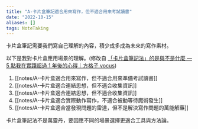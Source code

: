 ```yaml
---
title: "A-卡片盒筆記適合用來寫作，但不適合用來考試讀書"
date: "2022-10-15"
aliases: []
tags: NoteTaking
---
```


卡片盒筆記需要我們寫自己理解的內容，積少成多成為未來的寫作素材。

以下是我對卡片盒應用場景的理解。(修改自 [「卡片盒筆記法」的是與不是什麼 — 5 點我在實踐超過 1 年後的心得｜方格子 vocus](https://vocus.cc/article/62c7f8f9fd89780001647484))

1. [[notes/A-卡片盒適合用來寫作，但不適合用來準備考試讀書]]
2. [[notes/A-卡片盒適合連結思想，但不適合收集資訊]]
3. [[notes/A-卡片盒適合連結思想，但不適合收集資訊]]
4. [[notes/A-卡片盒適合實際動作寫作，不適合被動等待魔術發生]]
5. [[notes/A-卡片盒適合當發現問題的雷達，但不是解決寫作問題的萬能解藥]]

卡片盒筆記法不是萬靈丹，要因應不同的場景選擇更適合工具與方法論。